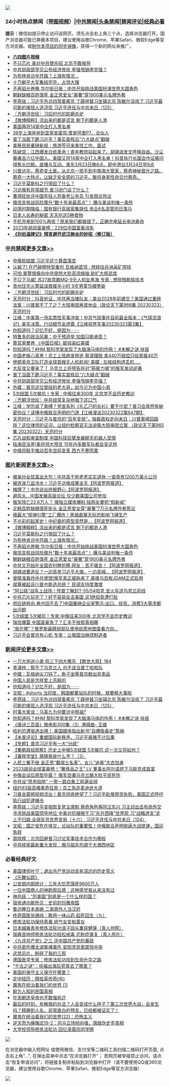 ![](https://raw.githubusercontent.com/jsvpn/jsproxy/dev/64photo/fqnews-qr.jpg)

<div id="tt">
<h3>24小时热点禁闻（<a href="https://aaa.v2dns.tk/?QAjUl=BgRp5UNKRn&T5Vk=fPVH&Q59Ab=WxGE" target="_blank">带图视频</a>）|<a href="#%E4%B8%AD%E5%85%B1%E7%A6%81%E9%97%BB%E6%9B%B4%E5%A4%9A%E6%96%87%E7%AB%A0">中共禁闻</a>|<a href="#%E5%9B%BE%E7%89%87%E6%96%B0%E9%97%BB%E6%9B%B4%E5%A4%9A%E6%96%87%E7%AB%A0">头条禁闻</a>|<a href="#%E6%96%B0%E9%97%BB%E8%AF%84%E8%AE%BA%E6%9B%B4%E5%A4%9A%E6%96%87%E7%AB%A0">禁闻评论|<a href="#%E5%BF%85%E7%9C%8B%E7%BB%8F%E5%85%B8%E5%A5%BD%E6%96%87">经典必看</a></h3>
<div><b>提示：</b>微信如提示停止访问该网页，须先点击右上角三个点，选择浏览器打开。国产浏览器可能已屏蔽本项目，建议使用谷歌Chrome、苹果Safari、微软Edge等官方浏览器。或<a href="%E5%88%B6%E4%BD%9Cgit%E7%A6%81%E9%97%BB%E9%95%9C%E5%83%8F.md">制作本项目的同步镜像</a>，获得一个新的网址来推广。</div>
<ul>
<li><b><a href="http://d2.v2rss.gq/64.mp4" target="_blank">六四图片视频</a></b></li>
<li><a href="/baitai/20230323/1863486.md">不只芯片 美对中共使杀招 北京不敢报导</a></li>
<li><a href="/cbnews/20230323/1863496.md">中共财政部罕见公布经济惨状 李强甩锅李克强？</a></li>
<li><a href="/topimagenews/20230324/1863671.md">为布林肯访中开路？上海有情况…</a></li>
<li><a href="/cnnews/20230324/1863673.md">十万躺平大军集结完毕，占领大理</a></li>
<li><a href="/topimagenews/20230323/1863547.md">不再韬光养晦 华尔街日报：中共开始挑战美国扮演世界大国角色</a></li>
<li><a href="/topimagenews/20230323/1863449.md">朝鲜缺粮百姓饿死 金正恩爱女“豪奢”穿1900美元名牌外套</a></li>
<li><a href="/comments/20230324/1863654.md">李燕铭：习近平外访四常委离京 丁薛祥替习坐镇北京 陈敏尔没戏了 习近平最可能的接班人选浮现 习近平连任与中共末日（125）</a></li>
<li><a href="/cbnews/20230324/1863770.md">〖兲朝浮世绘〗习后时代的卸磨杀驴</a></li>
<li><a href="/topimagenews/20230324/1863745.md">【微博精粹】流出来的都是谎言 剩下的都是人渣</a></li>
<li><a href="/headline/20230323/1863546.md">美国再将14家中企打入黑名单</a></li>
<li><a href="/lifebaike/20230323/1863471.md">39岁上海爸爸到宜家卖窗帘:曾是阿里P7、合伙人</a></li>
<li><a href="/cbnews/20230323/1863513.md">普丁当面下跪习近平？事实查核后“六大疑点”戳破</a></li>
<li><a href="/cnnews/20230324/1863737.md">美移民局重磅新规：旅游签可来美找工作、面试</a></li>
<li><a href="/sohnews/20230324/1863666.md">陈破空：江西爆发白纸革命！青年教师站起来了。胡锡进发文呼唤自由。沙尘暴袭击六亿中国人。美国又将14家中企打入黑名单！抖音执行长国会作证被问得焦头烂额。直播与互动。美东3月23日晚8点、即中港台3月24日早8点</a></li>
<li><a href="/sohnews/20230323/1863463.md">川普访华，蔡奇变土匪。从北京一把手到中南海大管家，蔡奇神秘晋升之路。蔡奇一大特点，让缺乏安全感的习近平，敢将身家性命交付蔡奇。</a></li>
<li><a href="/topimagenews/20230324/1863744.md">习近平莫斯科之行带回了什么？</a></li>
<li><a href="/baitai/20230324/1863678.md">习访俄有异常细节 普习闭门谈了什么？</a></li>
<li><a href="/ssgc/20230324/1863633.md">曹德旺批评中国年轻人热衷考公务员 引发舆论热议</a></li>
<li><a href="/topimagenews/20230323/1863523.md">俄坦言核战风险骤升“数十年来最高点”！ 曝与美谈判唯一条件</a></li>
<li><a href="/baitai/20230324/1863653.md">动荡时期降临：国有银行高层密集辞任 央企6名高管同日落马</a></li>
<li><a href="/health/20230324/1863571.md">日本人长寿的秘密 天天吃这5种食物</a></li>
<li><a href="/lifebaike/20230324/1863714.md">手机充电到100%再拔？原来我们都做错了，正确充电延长电池寿命</a></li>
<li><a href="/ssgc/20230324/1863610.md">2023年胡润富豪榜：229位中国富豪消失</a></li>
<li><b><a href="/comments/20200207/1272816.md" target="_blank">《刘伯温碑记》预言避开武汉肺炎的妙招（修订版）</a></b></li>
</ul>
</div>

<div class="catlist">
<h3><a href="/cbnews/" target="_blank">中共禁闻</a><span><a href="/cbnews/" target="_blank" rel="nofollow">更多文章>></a></span></h3>
<ul>
<li><a href="/cbnews/20230324/1863815.md" target="_blank">中俄软结盟 习近平这个算盘落空</a></li>
<li><a href="/cbnews/20230324/1863805.md" target="_blank">认输了! 在巴赫穆特受重创 瓦格纳首领 : 想转往非洲采矿捞钱</a></li>
<li><a href="/cbnews/20230324/1863796.md" target="_blank">可怕 美警惕俄向中共提供大批高浓缩铀 助扩大核武库</a></li>
<li><a href="/cbnews/20230324/1863788.md" target="_blank">不只下马威! 苏27故意酿MQ-9无人机坠黑海 专家 : 想捞残骸偷技术</a></li>
<li><a href="/cbnews/20230324/1863787.md" target="_blank">贵州住宅火警延误救援半小时 9岁男童15楼堕毙</a></li>
<li><a href="/cbnews/20230324/1863770.md" target="_blank">〖兲朝浮世绘〗习后时代的卸磨杀驴</a></li>
<li><a href="/cbnews/20230324/1863721.md" target="_blank">天亮时分：抖音听证，中共再当猪队友；美台2028年前建交？美国通过重磅法案；川普案不了了之？大陪审团再度休会（政论天下第966集 20230323）天亮时分</a></li>
<li><a href="/cbnews/20230324/1863687.md" target="_blank">江峰：中美第一场实质性军事冲突！中共气球事件目前最全版本：《气球流浪记》美军决策、行动细节全透露【江峰视界军事20230323第3集】</a></li>
<li><a href="/comments/20230324/1863677.md" target="_blank">你知道吗？记忆不好，是因为⋯⋯</a></li>
<li><a href="/cbnews/20230324/1863627.md" target="_blank">特鲁多的政治风暴：中干预选举 加国只能承受？</a></li>
<li><a href="/cbnews/20230323/1863569.md" target="_blank">靠官家豢养 《中国日报》砸钱染红美媒</a></li>
<li><a href="/comments/20230323/1863551.md" target="_blank">你知道吗？#HM 帮科学家发现了大脑海马体的作用！ #未解之谜 扶摇</a></li>
<li><a href="/cbnews/20230323/1863524.md" target="_blank">中国老板心真黑！员工上班病发猝逝 帮请理赔 拿440万赔偿只给家属40万</a></li>
<li><a href="/cbnews/20230323/1863515.md" target="_blank">伊朗革命卫队打造全球首艘无人机航母! 美媒 : 左舷结构透玄机…..</a></li>
<li><a href="/cbnews/20230323/1863514.md" target="_blank">大反攻又要来了？ 乌克兰上将预告将对“筋疲力竭”的俄军发动逆袭</a></li>
<li><a href="/cbnews/20230323/1863513.md" target="_blank">普丁当面下跪习近平？事实查核后“六大疑点”戳破</a></li>
<li><a href="/cbnews/20230323/1863496.md" target="_blank">中共财政部罕见公布经济惨状 李强甩锅李克强？</a></li>
<li><a href="/cbnews/20230323/1863470.md" target="_blank">外媒：普京这位曾经的老大哥，如今沦为中国小弟</a></li>
<li><a href="/cbnews/20230323/1863388.md" target="_blank">5次结盟 5次被坑！专家 : 中俄往来300年 北京学不会历史教训</a></li>
<li><a href="/cbnews/20230323/1863353.md" target="_blank">〖兲朝浮世绘〗中共经常复杂地咽下这口气</a></li>
<li><a href="/cbnews/20230323/1863348.md" target="_blank">江峰：学历成了束缚？党宣系列《孔乙己的长衫》要干什麽？普习会竟然有秘密协议？读懂中俄联合声明的门道【江峰漫谈20230322第647期】</a></li>
<li><a href="/cbnews/20230323/1863310.md" target="_blank">天亮时分：习近平与普京的“百年变局”，独裁政权走向末日；川普案峰回路转？这位律师的证词，让纽约检察官无法说服大陪审团立案 （政论天下第965集 20230322）天亮时分</a></li>
<li><a href="/cbnews/20230323/1863202.md" target="_blank">芯片战和审查制度 中国科技巨擘发展聊天机器人受限</a></li>
<li><a href="/cbnews/20230322/1863084.md" target="_blank">陆海空没差!美将领大预言 15年内多数军队都会变这样</a></li>
<li><a href="/cbnews/20230322/1863083.md" target="_blank">中俄将联手推动百年空前变革 西方不寒而栗</a></li>

</ul>
</div>
<div class="catlist">
<h3><a href="/topimagenews/" target="_blank">图片新闻</a><span><a href="/topimagenews/" target="_blank" rel="nofollow">更多文章>></a></span></h3>
<ul>
<li><a href="/topimagenews/20230324/1863848.md" target="_blank">被亲孙女炫富出大包！中共高干称老老实实退休 一查竟有1200万美元公司</a></li>
<li><a href="/topimagenews/20230324/1863827.md" target="_blank">被连泼几盆冷水！习近平访俄成果全无【阿波罗网报道】</a></li>
<li><a href="/topimagenews/20230324/1863810.md" target="_blank">摊牌了！中共说出终极野心【阿波罗网报道】</a></li>
<li><a href="/topimagenews/20230324/1863809.md" target="_blank">避风头…中国发展高层论坛 仅少数美国公司参加</a></li>
<li><a href="/topimagenews/20230324/1863808.md" target="_blank">俄军阵亡22.6万人？ 俄独立媒体爆料 陆网友要抓“假新闻”</a></li>
<li><a href="/topimagenews/20230324/1863804.md" target="_blank">北韩百姓缺粮饿死街头 金正恩爱女穿“豪奢”7万元名牌外套惹议</a></li>
<li><a href="/topimagenews/20230324/1863803.md" target="_blank">俄最大“核弹引擎”工厂爆炸！黑烟直窜天际恐影响飞弹生产</a></li>
<li><a href="/topimagenews/20230324/1863785.md" target="_blank">不光彩的起家史！中纪委的原型竟然是&#8230;【阿波罗网报道】</a></li>
<li><a href="/topimagenews/20230324/1863745.md" target="_blank">【微博精粹】流出来的都是谎言 剩下的都是人渣</a></li>
<li><a href="/topimagenews/20230324/1863744.md" target="_blank">习近平莫斯科之行带回了什么？</a></li>
<li><a href="/topimagenews/20230324/1863671.md" target="_blank">为布林肯访中开路？上海有情况…</a></li>
<li><a href="/topimagenews/20230323/1863547.md" target="_blank">不再韬光养晦 华尔街日报：中共开始挑战美国扮演世界大国角色</a></li>
<li><a href="/topimagenews/20230323/1863523.md" target="_blank">俄坦言核战风险骤升“数十年来最高点”！ 曝与美谈判唯一条件</a></li>
<li><a href="/topimagenews/20230323/1863449.md" target="_blank">朝鲜缺粮百姓饿死 金正恩爱女“豪奢”穿1900美元名牌外套</a></li>
<li><a href="/topimagenews/20230323/1863425.md" target="_blank">中共又开始在全国农村瞎折腾 网友：苦不堪言！【阿波罗网报道】</a></li>
<li><a href="/topimagenews/20230323/1863424.md" target="_blank">胡锡进要造反？一边高举习近平大旗，一边高喊&#8230;【阿波罗网报道】</a></li>
<li><a href="/topimagenews/20230323/1863409.md" target="_blank">曾精准轰炸中共使馆!俄军真正威胁来了 美援乌百枚JDAM正式启用</a></li>
<li><a href="/topimagenews/20230323/1863387.md" target="_blank">就算被起诉川普也能选总统？ 民调支持度激增</a></li>
<li><a href="/topimagenews/20230323/1863383.md" target="_blank">“阿公级”战车上战场！传普丁解封T-55/54坦克 坐火车送乌克兰前线</a></li>
<li><a href="/topimagenews/20230323/1863380.md" target="_blank">中共芯片玩完了？好不容易反击美国 这1绝招竟遭打脸</a></li>
<li><a href="/topimagenews/20230323/1863375.md" target="_blank">供应链转向 再也回不去了!中国重磅企业家警示:出口、投资、消费3大需求都出问题</a></li>
<li><a href="/topimagenews/20230323/1863366.md" target="_blank">5次结盟 5次被坑！专家:中俄往来300年 北京学不会历史教训</a></li>
<li><a href="/topimagenews/20230323/1863327.md" target="_blank">瑞信爆雷 中国富豪急了？汇丰不放假真相曝</a></li>
<li><a href="/topimagenews/20230323/1863326.md" target="_blank">“我在哪”？俄罗斯最精锐部队使用纸质地图查看方向…</a></li>
<li><a href="/topimagenews/20230323/1863325.md" target="_blank">习近平会普京有心机 专家：让俄国当麻烦制造者</a></li>

</ul>
</div>
<div class="catlist">
<h3><a href="/comments/" target="_blank">新闻评论</a><span><a href="/comments/" target="_blank" rel="nofollow">更多文章>></a></span></h3>
<ul>
<li><a href="/comments/20230324/1863736.md" target="_blank">一万大炮送小弟 低三下四大撒币 【欺世大观】184</a></li>
<li><a href="/comments/20230324/1863708.md" target="_blank">李濠仲：帮不了乌克兰人 也不该当普丁啦啦队</a></li>
<li><a href="/comments/20230324/1863707.md" target="_blank">中媒：瓦格纳尖刀钝了，兔子坐等普京献出非卖品</a></li>
<li><a href="/comments/20230324/1863690.md" target="_blank">中国人民是怎样爱上苏联的</a></li>
<li><a href="/comments/20230324/1863677.md" target="_blank">你知道吗？记忆不好，是因为⋯⋯</a></li>
<li><a href="/comments/20230324/1863670.md" target="_blank">文昭：#shorts 当印度、韩国都要站队的时候，就要粗大事啦</a></li>
<li><a href="/comments/20230324/1863654.md" target="_blank">李燕铭：习近平外访四常委离京 丁薛祥替习坐镇北京 陈敏尔没戏了 习近平最可能的接班人选浮现 习近平连任与中共末日（125）</a></li>
<li><a href="/comments/20230323/1863562.md" target="_blank">时事大家谈：马英九为何要访中祭祖?</a></li>
<li><a href="/comments/20230323/1863551.md" target="_blank">你知道吗？#HM 帮科学家发现了大脑海马体的作用！ #未解之谜 扶摇</a></li>
<li><a href="/comments/20230323/1863504.md" target="_blank">《唐诗三百首》微电影300集（3）渭城曲- 王维</a></li>
<li><a href="/comments/20230323/1863502.md" target="_blank">哈利恐遭驱逐出境！ 美国媒体指出新书“自爆吸毒史”惹祸</a></li>
<li><a href="/comments/20230323/1863494.md" target="_blank">【未普评论】重塑国际新秩序，习近平豪赌不计后果</a></li>
<li><a href="/comments/20230323/1863479.md" target="_blank">【专题】普京习近平有一大“分歧”</a></li>
<li><a href="/comments/20230323/1863478.md" target="_blank">【秦鹏政经观察】历史上中俄5次结盟 5次被坑 这一次又将如何？</a></li>
<li><a href="/comments/20230323/1863477.md" target="_blank">【春晖学堂】猜猜我是什么字？（3）</a></li>
<li><a href="/comments/20230323/1863441.md" target="_blank">人民三餐不继 金正恩“戴瑞士名表”、女儿“迪奥”大衣加身</a></li>
<li><a href="/comments/20230323/1863408.md" target="_blank">2023胡润全球富豪榜！“奢侈品之王” LV 董事长阿尔诺挤下马斯克成首富</a></li>
<li><a href="/comments/20230323/1863401.md" target="_blank">中俄会谈后原型毕露？ 俄军空袭乌克兰酿大批平民死伤</a></li>
<li><a href="/comments/20230323/1863400.md" target="_blank">中共设“债务陷阱” 一带一路白象工程遍全球</a></li>
<li><a href="/comments/20230323/1863384.md" target="_blank">纽约93层高楼离奇狂晃！员工急逃麦迪逊大道</a></li>
<li><a href="/comments/20230323/1863379.md" target="_blank">习普会震撼视频流出！普京彻底绝望了？习近平赴俄带货失败，美国正式呼吁执行战犯逮捕令</a></li>
<li><a href="/comments/20230323/1863357.md" target="_blank">李燕铭：习近平变相恢复党主席制 蔡奇角色等同汪东兴 习主动出击布局外交 寻求挑战美国领导地位 中美对抗植根于习“东升西降”世界观 习“战略透支”走上不归路 全球反共世界变局（十六） 习近平连任与中共末日（124）</a></li>
<li><a href="/comments/20230323/1863341.md" target="_blank">文昭：国之安危在择交，论站队的重要性！中俄联合声明倒逼大战提速，国运急转</a></li>
<li><a href="/comments/20230323/1863330.md" target="_blank">周晓辉：北京回避普习讨论军事技术合作为哪般</a></li>
<li><a href="/comments/20230323/1863318.md" target="_blank">中共砖家最新重大发现：俄乌祖先均源于大湘西地区</a></li>

</ul>
</div>

<div class="catlist">
<h3>必看经典好文</h3>
<ul>
<li><a href="/cnnews/20210819/1609201.md" target="_blank">美国律师叶宁：退出共产党运动具有深远的历史意义</a></li>
<li><a href="/comments/20200527/783191.md" target="_blank">《乐舞仙踪》</a></li>
<li><a href="/comments/20200515/220430.md" target="_blank">公安部内部统计：三年大饥荒饿死9600万人</a></li>
<li><a href="/comments/20230301/1854831.md" target="_blank">一位中国商人的神韵观后感：这种感觉我从来没有过</a></li>
<li><a href="/comments/20211016/1639471.md" target="_blank">神总结：“厉害国”到底是一个什么样的国？</a></li>
<li><a href="/cbnews/20180711/970353.md" target="_blank">宿命通功能所见：史前的玛雅帝国</a></li>
<li><a href="/comments/20220408/1716379.md" target="_blank">鲁迅睡日本弟媳 二弟周作人当汉奸</a></li>
<li><a href="/comments/20220214/1691990.md" target="_blank">传奇国医张锡纯：敢用一味山药 起死回生（九）</a></li>
<li><a href="/cbnews/20210720/1590052.md" target="_blank">修炼法轮功保持青春 娇气女变和善女</a></li>
<li><a href="/comments/20211023/1642745.md" target="_blank">日本越裔青年修炼法轮功浪子回头重获健康（真人帅照）</a></li>
<li><a href="/comments/20210907/1620306.md" target="_blank">瑞典音响师修炼法轮功轻松戒毒 花粉症康复（真人照片）</a></li>
<li><a href="/bookonline/20131116/201054.md" target="_blank">《九评共产党》之三 评中国共产党的暴政</a></li>
<li><a href="/ccpdope/20220806/1768044.md" target="_blank">中共密件爆太湖冤魂事件 安阳灵异案震惊中央</a></li>
<li><a href="/yule/20210123/1473216.md" target="_blank">这禁忌片，粉碎了我的三观</a></li>
<li><a href="/comments/20200607/783186.md" target="_blank">德国医学专家：修炼法轮功找到生命升华之路</a></li>
<li><a href="/lifebaike/20210704/1580186.md" target="_blank">“千古之谜”：徐福出海后究竟去了哪里？</a></li>
<li><a href="/lifebaike/20200520/1331379.md" target="_blank">美国的保守主义保守在哪里？</a></li>
<li><a href="/tculture/xiulian/20151105/467870.md" target="_blank">定中经历：穆桂英传奇(中)</a></li>
<li><a href="/topimagenews/20180519/944624.md" target="_blank">魔鬼在统治着我们的世界 (1)</a></li>
<li><a href="/comments/20200926/1403589.md" target="_blank">鲜为人知的民国真相</a></li>
<li><a href="/lifebaike/20200315/1294178.md" target="_blank">在宋朝连皇帝也不敢强拆迁</a></li>
<li><a href="/comments/20221021/1800167.md" target="_blank">最后的时刻，有解救的办法？人会变成什么样子？第三次世界大战，会发生吗？精确到人名，非常直白的预言，已经都被证实了！</a></li>
<li><a href="/comments/20180804/981524.md" target="_blank">魔鬼在统治着我们的世界(22)：恐怖主义</a></li>
<li><a href="/tculture/20190304/1091074.md" target="_blank">逆天而为痛悔迟19-2：司马立场倾向强，偶做伪史歪真相</a></li>
<li><a href="/cbnews/20210517/1548104.md" target="_blank">大学校领导修炼法轮功 回忆录震烁同学圈</a></li>

</ul>
</div>

![](https://raw.githubusercontent.com/jsvpn/jsproxy/dev/64photo/fqnews-qr.jpg)

在浏览器中输入短网址 或使用微信、支付宝等二维码工具扫描二维码打开页面, 点击右上角"...", 在弹出菜单中点击“在浏览器打开”； 若网页被举报禁止访问，请点击“恢复申请访问”，将链接复制并粘贴到浏览器中打开（请不要使用QQ或360浏览器，建议使用谷歌Chrome、苹果Safari、微软Edge等官方浏览器）

![](https://raw.githubusercontent.com/jsvpn/jsproxy/dev/64photo/wx.jpg)